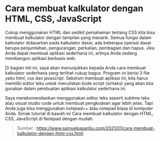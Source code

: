 # Cara membuat kalkulator dengan HTML, CSS, JavaScript


Cukup menggunakan HTML dan sedikit pemahaman tentang CSS kita bisa membuat kalkulator dengan tampilan yang menarik. Semua fungsi dalam kalkulator didasarkan pada kalkulator dasar, ada beberapa operasi dasar berupa penjumlahan, pengurangan, perkalian, pembagian dan hapus. Jika Anda dapat membuat aplikasi sederhana ini, artinya Anda sedang membangun aplikasi berbasis web.

Di bagian inti ini, saya akan menunjukkan kepada Anda cara membuat kalkulator sederhana yang terlihat cukup bagus. Program ini berisi 3 file yaitu html, css dan javascript. Sebelum membuat aplikasi ini, kita harus memiliki editor teks untuk menuliskan kode script (sintaks) yang akan kita gunakan dalam pembuatan aplikasi kalkulator sederhana ini. 
 
Saya merekomendasikan menggunakan editor teks seperti sublime teks atau visual studio code untuk membuat pengkodean agar lebih jelas. Tapi Anda juga bisa menggunakan notepad++ atau notepad biasa di komputer Anda. Simak tutorial di bawah ini Cara membuat kalkulator dengan HTML, CSS, JavaScript di Notepad dengan mudah.

> Sumber : https://www.samuelpasaribu.com/2021/01/cara-membuat-kalkulator-dengan-html-css.html

